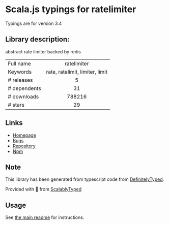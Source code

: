 
# Scala.js typings for ratelimiter

Typings are for version 3.4

## Library description:
abstract rate limiter backed by redis

|                    |                 |
| ------------------ | :-------------: |
| Full name          | ratelimiter |
| Keywords           | rate, ratelimit, limiter, limit |
| # releases         | 5 |
| # dependents       | 31 |
| # downloads        | 788216 |
| # stars            | 29 |

## Links
- [Homepage](https://github.com/visionmedia/node-ratelimiter#readme)
- [Bugs](https://github.com/visionmedia/node-ratelimiter/issues)
- [Repository](https://github.com/visionmedia/node-ratelimiter)
- [Npm](https://www.npmjs.com/package/ratelimiter)
    


## Note
This library has been generated from typescript code from [DefinitelyTyped](https://definitelytyped.org).

Provided with :purple_heart: from [ScalablyTyped](https://github.com/oyvindberg/ScalablyTyped)

## Usage
See [the main readme](../../readme.md) for instructions.


